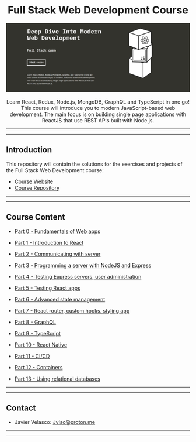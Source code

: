 <h1 align="center"> Full Stack Web Development Course </h1>

![header](./.github/images/header.png)


<p align="center">Learn React, Redux, Node.js, MongoDB, GraphQL and TypeScript in one go! This course will introduce you to modern JavaScript-based web development. The main focus is on building single page applications with ReactJS that use REST APIs built with Node.js.
</p>

---
---

## Introduction

This repository will contain the solutions for the exercises and projects of the Full Stack Web Development course:

- [Course Website](https://fullstackopen.com/en/)  
- [Course Repository](https://github.com/fullstack-hy2020/fullstack-hy2020.github.io)

---
---

## Course Content

- [Part 0 - Fundamentals of Web apps](./part0)

- [Part 1 - Introduction to React](./part1)

- [Part 2 - Communicating with server](./part2)

- [Part 3 - Programming a server with NodeJS and Express](./part3)

- [Part 4 - Testing Express servers, user administration](./part4)

- [Part 5 - Testing React apps](./part5)

- [Part 6 - Advanced state management](./part6)

- [Part 7 - React router, custom hooks, styling app](./part7)

- [Part 8 - GraphQL](./part8)

- [Part 9 - TypeScript](./part9)

- [Part 10 - React Native](./part10)

- [Part 11 - CI/CD](./part11)

- [Part 12 - Containers](./part12)

- [Part 13 - Using relational databases](./part13)

---
---

## Contact

- Javier Velasco: <Jvlsc@proton.me>

---
---